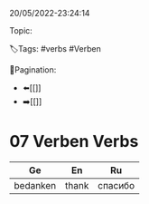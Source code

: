 20/05/2022-23:24:14

Topic:

🏷️Tags: #verbs #Verben

🧭Pagination:
- ⬅️[[]]
- ➡️[[]]

# 07 Verben Verbs

| Ge        | En     | Ru      |
|-----------|--------|---------|
| bedanken  | thank  | спасибо |